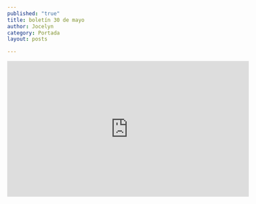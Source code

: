 ```yaml
---
published: "true"
title: boletín 30 de mayo
author: Jocelyn
category: Portada
layout: posts

---
```


<iframe width="560" height="315" src="http://www.youtube.com/embed/vlVtPkMZxtE" frameborder="0" allowfullscreen></iframe>
